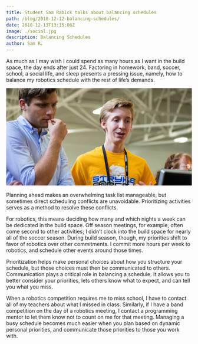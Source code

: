 ```yaml
---
title: Student Sam Rabick talks about balancing schedules
path: /blog/2018-12-12-balancing-schedules/
date: 2018-12-13T13:15:06Z
image: ./social.jpg
description: Balancing Schedules
author: Sam R.
---
```


As much as I may wish I could spend as many hours as I want in the build space, the day ends after just 24. Factoring in homework, band, soccer, school, a social life, and sleep presents a pressing issue, namely, how to balance my robotics schedule with the rest of life’s demands.

<!--more-->

![Sam Rabick](./social.jpg)

Planning ahead makes an overwhelming task list manageable,  but sometimes direct scheduling conflicts are unavoidable. Prioritizing activities serves as a method to resolve these conflicts. 

For robotics, this means deciding how many and which nights a week can be dedicated in the build space. Off season meetings, for example, often come second to other activities; I didn’t clock into the build space for nearly all of the soccer season. During build season, though, my priorities shift to favor of robotics over other commitments. I commit more hours per week to robotics, and schedule other events around those times.

Prioritization helps make personal choices about how you structure your schedule, but those choices must then be communicated to others. Communication plays a critical role in balancing a schedule. It allows you to better consider your priorities, lets others know what to expect, and can tell you what you miss. 

When a robotics competition requires me to miss school, I have to contact all of my teachers about what I missed in class. Similarly, if I have a band competition on the day of a robotics meeting, I contact a programming mentor to let them know not to count on me for that meeting. Managing a busy schedule becomes much easier when you plan based on dynamic personal priorities, and communicate those priorities to those you work with.
